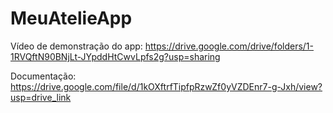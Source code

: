 # MeuAtelieApp


Vídeo de demonstração do app:
https://drive.google.com/drive/folders/1-1RVQftN90BNjLt-JYpddHtCwvLpfs2g?usp=sharing

Documentação: 
https://drive.google.com/file/d/1kOXftrfTipfpRzwZf0yVZDEnr7-g-Jxh/view?usp=drive_link
